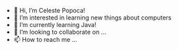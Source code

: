 - 👋 Hi, I’m Celeste Popoca!
- 👀 I’m interested in learning new things about computers
- 🌱 I’m currently learning Java!
- 💞️ I’m looking to collaborate on ...
- 📫 How to reach me ...

<!---
celestepop/celestepop is a ✨ special ✨ repository because its `README.md` (this file) appears on your GitHub profile.
You can click the Preview link to take a look at your changes.
--->
